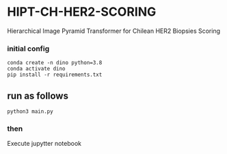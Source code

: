 # HIPT-CH-HER2-SCORING
Hierarchical Image Pyramid Transformer for Chilean HER2 Biopsies Scoring


### initial config 

```
conda create -n dino python=3.8
conda activate dino
pip install -r requirements.txt
```


## run as follows

```
python3 main.py
```

### then 

Execute jupytter notebook